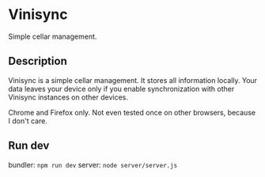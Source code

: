 # Vinisync

Simple cellar management.

## Description

Vinisync is a simple cellar management. It stores all information locally. Your data leaves your device only if you enable synchronization with other Vinisync instances on other devices.

Chrome and Firefox only. Not even tested once on other browsers, because I don't care.

## Run dev

bundler: `npm run dev`
server: `node server/server.js`
